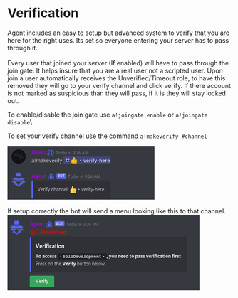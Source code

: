 # Verification

Agent includes an easy to setup but advanced system to verify that you are here for the right uses.  Its set so everyone entering your server has to pass through it.\
\
Every user that joined your server (If enabled) will have to pass through the join gate. It helps insure that you are a real user not a scripted user. Upon join a user automatically receives the Unverified/Timeout role, to have this removed they will go to your verify channel and click verify. If there account is not marked as suspicious than they will pass, if it is they will stay locked out.

To enable/disable the join gate use `a!joingate enable` or `a!joingate disable`\


To set your verify channel use the command `a!makeverify #channel`

![](../.gitbook/assets/image.png)

If setup correctly the bot will send a menu looking like this to that channel.\
![](<../.gitbook/assets/image (3).png>)
